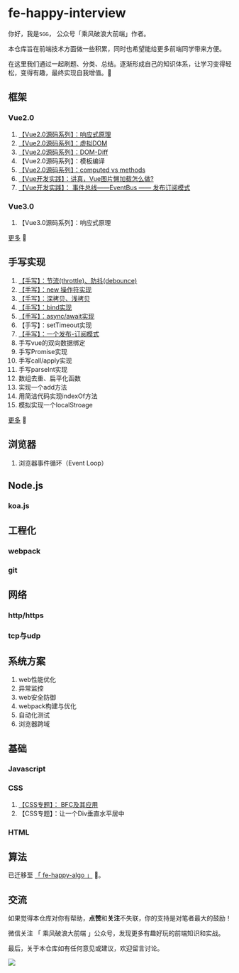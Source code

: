 # fe-happy-interview

你好，我是`SGG`， 公众号「乘风破浪大前端」作者。 

本仓库旨在前端技术方面做一些积累，同时也希望能给更多前端同学带来方便。

在这里我们通过一起刷题、分类、总结。逐渐形成自己的知识体系，让学习变得轻松，变得有趣，最终实现自我增值。🚀

## 框架

### Vue2.0

1. [【Vue2.0源码系列】：响应式原理](https://github.com/szjxxy/fe-happy-interview/issues/11)
2. [【Vue2.0源码系列】：虚拟DOM](https://github.com/szjxxy/fe-happy-interview/issues/12)
3. [【Vue2.0源码系列】：DOM-Diff](https://github.com/szjxxy/fe-happy-interview/issues/8)
4. 【Vue2.0源码系列】：模板编译
5. [【Vue2.0源码系列】：computed vs methods](https://github.com/szjxxy/fe-happy-interview/issues/9)
6. [【Vue开发实践】：讲真，Vue图片懒加载怎么做?](https://github.com/szjxxy/fe-happy-interview/issues/15)
7. [【Vue开发实践】： 事件总线——EventBus —— 发布订阅模式](https://github.com/szjxxy/fe-happy-interview/issues/13)

### Vue3.0

1. 【Vue3.0源码系列】：响应式原理

[更多](https://github.com/szjxxy/fe-happy-interview/blob/master/vue/index.md) 🚀

## 手写实现

1. [【手写】：节流(throttle)、防抖(debounce)](https://github.com/szjxxy/fe-happy-interview/issues/5)
2. [【手写】：new 操作符实现](https://github.com/szjxxy/fe-happy-interview/issues/6)
3. [【手写】：深拷贝、浅拷贝](https://github.com/szjxxy/fe-happy-interview/issues/7)
4. [【手写】：bind实现](https://github.com/szjxxy/fe-happy-interview/issues/4)
5. [【手写】：async/await实现](https://github.com/szjxxy/fe-happy-interview/issues/10)
6. 【手写】：setTimeout实现
7. [【手写】：一个发布-订阅模式](https://github.com/szjxxy/fe-happy-interview/issues/13)
8. 手写vue的双向数据绑定
9. 手写Promise实现
10. 手写call/apply实现
11. 手写parseInt实现
12. 数组去重、扁平化函数
13. 实现一个add方法
14. 用简洁代码实现indexOf方法
15. 模拟实现一个localStroage

[更多](https://github.com/szjxxy/fe-happy-interview/blob/master/chapter/code.md) 🚀

## 浏览器

1. 浏览器事件循环（Event Loop）

## Node.js

### koa.js



## 工程化

### webpack

### git

## 网络

### http/https

### tcp与udp

## 系统方案

1. web性能优化
2. 异常监控
3. web安全防御
4. webpack构建与优化
5. 自动化测试
6. 浏览器跨域

## 基础

### Javascript

### CSS

1. [【CSS专题】： BFC及其应用](https://github.com/szjxxy/fe-happy-interview/issues/14)
2. 【CSS专题】：让一个Div垂直水平居中

### HTML

## 算法
已迁移至  [「 fe-happy-algo 」](https://github.com/szjxxy/fe-happy-algo) 🚀。

## 交流

如果觉得本仓库对你有帮助，**点赞**和**关注**不失联，你的支持是对笔者最大的鼓励！

微信关注 「 乘风破浪大前端 」公众号，发现更多有趣好玩的前端知识和实战。

最后，关于本仓库如有任何意见或建议，欢迎留言讨论。

![](https://tva1.sinaimg.cn/large/008i3skNgy1gqfhs9sj53j30bo0bowf7.jpg)

